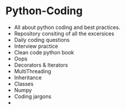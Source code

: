 # Python-Coding
- All about python coding and best practices.
- Repository consiting of all the excersices 
- Daily coding questions
- Interview practice
- Clean code python book
- Oops
- Decorators & Iterators
- MultiThreading
- Inheritance
- Classes
- Numpy
- Coding jargons
- 
